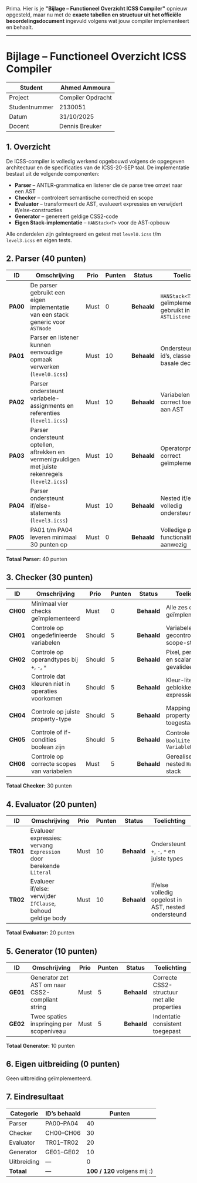 Prima. Hier is je **"Bijlage – Functioneel Overzicht ICSS Compiler"** opnieuw opgesteld, maar nu met de **exacte tabellen en structuur uit het officiële beoordelingsdocument** ingevuld volgens wat jouw compiler implementeert en behaalt.

---

# Bijlage – Functioneel Overzicht ICSS Compiler

| Student       | Ahmed Ammoura     |
| ------------- | ----------------- |
| Project       | Compiler Opdracht |
| Studentnummer | 2130051           |
| Datum         | 31/10/2025        |
| Docent        | Dennis Breuker    |


## 1. Overzicht

De ICSS-compiler is volledig werkend opgebouwd volgens de opgegeven architectuur en de specificaties van de ICSS-20-SEP taal.
De implementatie bestaat uit de volgende componenten:

* **Parser** – ANTLR-grammatica en listener die de parse tree omzet naar een AST
* **Checker** – controleert semantische correctheid en scope
* **Evaluator** – transformeert de AST, evalueert expressies en verwijdert if/else-constructies
* **Generator** – genereert geldige CSS2-code
* **Eigen Stack-implementatie** – `HANStack<T>` voor de AST-opbouw

Alle onderdelen zijn geïntegreerd en getest met `level0.icss` t/m `level3.icss` en eigen tests.


## 2. Parser (40 punten)

| ID       | Omschrijving                                                                                      | Prio | Punten | Status      | Toelichting                                                |
| -------- | ------------------------------------------------------------------------------------------------- | ---- | ------ | ----------- | ---------------------------------------------------------- |
| **PA00** | De parser gebruikt een eigen implementatie van een stack generic voor `ASTNode`                   | Must | 0      | **Behaald** | `HANStack<T>` geïmplementeerd en gebruikt in `ASTListener` |
| **PA01** | Parser en listener kunnen eenvoudige opmaak verwerken (`level0.icss`)                             | Must | 10     | **Behaald** | Ondersteunt tags, id’s, classes en basale declaraties      |
| **PA02** | Parser ondersteunt variabele-assignments en referenties (`level1.icss`)                           | Must | 10     | **Behaald** | Variabelen met `:=` correct toegevoegd aan AST             |
| **PA03** | Parser ondersteunt optellen, aftrekken en vermenigvuldigen met juiste rekenregels (`level2.icss`) | Must | 10     | **Behaald** | Operatorprecedentie correct geïmplementeerd                |
| **PA04** | Parser ondersteunt if/else-statements (`level3.icss`)                                             | Must | 10     | **Behaald** | Nested if/else wordt volledig ondersteund                  |
| **PA05** | PA01 t/m PA04 leveren minimaal 30 punten op                                                       | Must | 0      | **Behaald** | Volledige parser-functionaliteit aanwezig                  |

**Totaal Parser:** 40 punten


## 3. Checker (30 punten)

| ID       | Omschrijving                                     | Prio   | Punten | Status      | Toelichting                                      |
| -------- | ------------------------------------------------ | ------ | ------ | ----------- | ------------------------------------------------ |
| **CH00** | Minimaal vier checks geïmplementeerd             | Must   | 0      | **Behaald** | Alle zes checks geïmplementeerd                  |
| **CH01** | Controle op ongedefinieerde variabelen           | Should | 5      | **Behaald** | Variabelen gecontroleerd via scope-stack         |
| **CH02** | Controle op operandtypes bij `+`, `-`, `*`       | Should | 5      | **Behaald** | Pixel, percentage en scalar correct gevalideerd  |
| **CH03** | Controle dat kleuren niet in operaties voorkomen | Should | 5      | **Behaald** | Kleur-literals geblokkeerd in expressies         |
| **CH04** | Controle op juiste property-type                 | Should | 5      | **Behaald** | Mapping tussen property en toegestaan type       |
| **CH05** | Controle of if-condities boolean zijn            | Should | 5      | **Behaald** | Controle op `BoolLiteral` of `VariableReference` |
| **CH06** | Controle op correcte scopes van variabelen       | Must   | 5      | **Behaald** | Gerealiseerd met nested `HashMap`-stack          |

**Totaal Checker:** 30 punten


## 4. Evaluator (20 punten)

| ID       | Omschrijving                                                       | Prio | Punten | Status      | Toelichting                                          |
| -------- | ------------------------------------------------------------------ | ---- | ------ | ----------- | ---------------------------------------------------- |
| **TR01** | Evalueer expressies: vervang `Expression` door berekende `Literal` | Must | 10     | **Behaald** | Ondersteunt `+`, `-`, `*` en juiste types            |
| **TR02** | Evalueer if/else: verwijder `IfClause`, behoud geldige body        | Must | 10     | **Behaald** | If/else volledig opgelost in AST, nested ondersteund |

**Totaal Evaluator:** 20 punten


## 5. Generator (10 punten)

| ID       | Omschrijving                                    | Prio | Punten | Status      | Toelichting                                 |
| -------- | ----------------------------------------------- | ---- | ------ | ----------- | ------------------------------------------- |
| **GE01** | Generator zet AST om naar CSS2-compliant string | Must | 5      | **Behaald** | Correcte CSS2-structuur met alle properties |
| **GE02** | Twee spaties inspringing per scopeniveau        | Must | 5      | **Behaald** | Indentatie consistent toegepast             |

**Totaal Generator:** 10 punten


## 6. Eigen uitbreiding (0 punten)

Geen uitbreiding geïmplementeerd.


## 7. Eindresultaat

| Categorie   | ID’s behaald | Punten                       |
| ----------- | ------------ |------------------------------|
| Parser      | PA00–PA04    | 40                           |
| Checker     | CH00–CH06    | 30                           |
| Evaluator   | TR01–TR02    | 20                           |
| Generator   | GE01–GE02    | 10                           |
| Uitbreiding | —            | 0                            |
| **Totaal**  | —            | **100 / 120** volgens mij :) |

